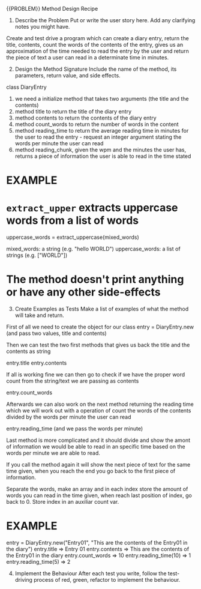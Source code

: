 {{PROBLEM}} Method Design Recipe
1. Describe the Problem
Put or write the user story here. Add any clarifying notes you might have.

Create and test drive a program which can create a diary entry, return the title, contents, count the words of the contents of the entry, gives us an approximation of the time needed to read the entry by the user and return the piece of text a user can read in a determinate time in minutes.

2. Design the Method Signature
Include the name of the method, its parameters, return value, and side effects.

class DiaryEntry
1) we need a initialize method that takes two arguments (the title and the contents)
2) method title to return the title of the diary entry
3) method contents to return the contents of the diary entry
4) method count_words to return the number of words in the content
5) method reading_time to return the average reading time in minutes for the user to read the entry - request an integer argument stating the words per minute the user can read
6) method reading_chunk, given the wpm and the minutes the user has, returns a piece of information the user is able to read in the time stated

# EXAMPLE

# `extract_upper` extracts uppercase words from a list of words
uppercase_words = extract_uppercase(mixed_words)

mixed_words: a string (e.g. "hello WORLD")
uppercase_words: a list of strings (e.g. ["WORLD"])

# The method doesn't print anything or have any other side-effects
3. Create Examples as Tests
Make a list of examples of what the method will take and return.

First of all we need to create the object for our class
entry = DiaryEntry.new (and pass two values, title and contents)

Then we can test the two first methods that gives us back the title and the contents as string

entry.title
entry.contents

If all is working fine we can then go to check if we have the proper word count from the string/text we are passing as contents

entry.count_words

Afterwards we can also work on the next method returning the reading time which we will work out with a operation of count the words of the contents divided by the words per minute the user can read

entry.reading_time (and we pass the words per minute)

Last method is more complicated and it should divide and show the amont of information we would be able to read in an specific time based on the words per minute we are able to read.

If you call the method again it will show the next piece of text for the same time given, when you reach the end you go back to the first piece of information.

Separate the words, make an array and in each index store the amount of words you can read in the time given, when reach last position of index, go back to 0. Store index in an auxiliar count var.

# EXAMPLE

entry = DiaryEntry.new("Entry01", "This are the contents of the Entry01 in the diary")
entry.title => Entry 01
entry.contents => This are the contents of the Entry01 in the diary
entry.count_words => 10
entry.reading_time(10) => 1
entry.reading_time(5) => 2

4. Implement the Behaviour
After each test you write, follow the test-driving process of red, green, refactor to implement the behaviour.